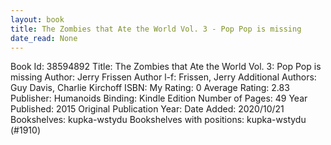 ```yaml
---
layout: book
title: The Zombies that Ate the World Vol. 3 - Pop Pop is missing
date_read: None
---
```


Book Id: 38594892
Title: The Zombies that Ate the World Vol. 3: Pop Pop is missing
Author: Jerry Frissen
Author l-f: Frissen, Jerry
Additional Authors: Guy Davis, Charlie Kirchoff
ISBN: 
My Rating: 0
Average Rating: 2.83
Publisher: Humanoids
Binding: Kindle Edition
Number of Pages: 49
Year Published: 2015
Original Publication Year: 
Date Added: 2020/10/21
Bookshelves: kupka-wstydu
Bookshelves with positions: kupka-wstydu (#1910)


